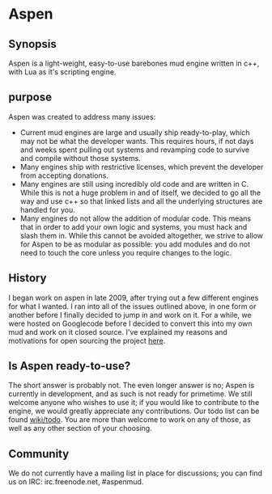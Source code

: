 Aspen
=====

## Synopsis

Aspen is a light-weight, easy-to-use barebones mud engine written in c++, with Lua as it's scripting engine.

## purpose
Aspen was created to address many issues:
* Current mud engines are large and usually ship ready-to-play, which may not be what the developer wants. This requires hours, if not days and weeks spent pulling out systems and revamping code to survive and compile without those systems.
* Many engines ship with restrictive licenses, which prevent the developer from accepting donations.
* Many engines are still using incredibly old code and are written in C. While this is not a huge problem in and of itself, we decided to go all the way and use c++ so that linked lists and all the underlying structures are handled for you.
* Many engines do not allow the addition of modular code. This means that in order to add your own logic and systems, you must hack and slash them in. While this cannot be avoided altogether, we strive to allow for Aspen to be as modular as possible: you add modules and do not need to touch the core unless you require changes to the logic.

## History
I began work on aspen in late 2009, after trying out a few different engines for what I wanted. I ran into all of the issues outlined above, in one form or another before I finally decided to jump in and work on it. For a while, we were hosted on Googlecode before I decided to convert this into my own mud and work on it closed source. I've explained my reasons and motivations for open sourcing the project [here](http://tysdomain.com/blog/?p=192).

## Is Aspen ready-to-use?
The short answer is probably not. The even longer answer is no; Aspen is currently in development, and as such is not ready for primetime. We still welcome anyone who wishes to use it; if you would like to contribute to the engine, we would greatly appreciate any contributions. Our todo list can     be found [wiki/todo](here). You are more than welcome to work on any of those, as well as any other section of your choosing.
## Community
We do not currently have a mailing list in place for discussions; you can find us on IRC: irc.freenode.net, #aspenmud.
